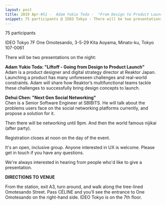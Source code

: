```yaml
---
layout: post
title: 2019 Apr-#51 -  Adam Yukio Toda -  "From Design to Product Launch" / Dehui Chen -  "Next Gen Social Networking"
snippet: 75 participants @ IDEO Tokyo - There will be two presentations on the night -  <strong>Lehel Babos</strong><br> <strong>UI -
---
```

75 participants

IDEO Tokyo 7F One Omotesando, 3-5-29 Kita Aoyama, Minato-ku, Tokyo 107-0061

There will be two presentations on the night:

<strong>Adam Yukio Toda: "Liftoff - Going from Design to Product Launch"</strong><br>
Adam is a product designer and digital strategy director at Reaktor Japan.<br>
Launching a product has many unforeseen challenges and real-world constraints.  Adam will share how Reaktor’s multifunctional teams tackle these challenges to successfully bring design concepts to launch.

<strong>Dehui Chen: "Next Gen Social Networking"</strong><br>
Chen is a Senior Software Engineer at SBIBITS. He will talk about the problems users face on the social networking platforms currently, and propose a solution for it.

Then there will be networking until 9pm. And then the world famous nijikai (after party).

Registration closes at noon on the day of the event.

It's an open, inclusive group. Anyone interested in UX is welcome. Please get in touch if you have any questions.

We're always interested in hearing from people who'd like to give a presentation.

<strong>DIRECTIONS TO VENUE</strong>

From the station, exit A3, turn around, and walk along the tree-lined Omotesando Street. Pass CÉLINE and you’ll see the entrance to One Omotesando on the right-hand side. IDEO Tokyo is on the 7th floor.

